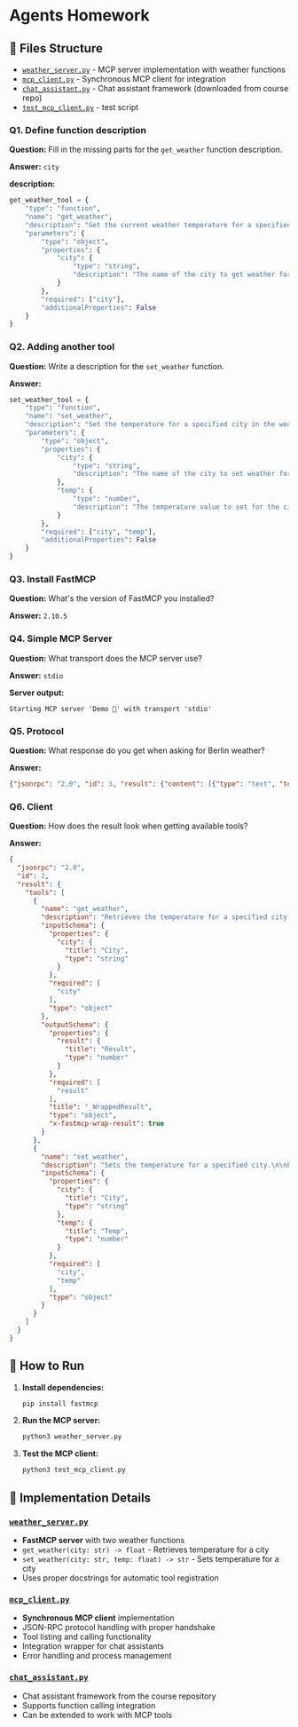 # Agents Homework

## 📁 Files Structure

- [`weather_server.py`](weather_server.py) - MCP server implementation with weather functions
- [`mcp_client.py`](mcp_client.py) - Synchronous MCP client for integration
- [`chat_assistant.py`](chat_assistant.py) - Chat assistant framework (downloaded from course repo)
- [`test_mcp_client.py`](test_mcp_client.py) - test script

### Q1. Define function description

**Question:** Fill in the missing parts for the `get_weather` function description.

**Answer:** `city`

**description:**
```python
get_weather_tool = {
    "type": "function",
    "name": "get_weather",
    "description": "Get the current weather temperature for a specified city",
    "parameters": {
        "type": "object",
        "properties": {
            "city": {
                "type": "string",
                "description": "The name of the city to get weather for"
            }
        },
        "required": ["city"],
        "additionalProperties": False
    }
}
```

### Q2. Adding another tool

**Question:** Write a description for the `set_weather` function.

**Answer:**
```python
set_weather_tool = {
    "type": "function",
    "name": "set_weather",
    "description": "Set the temperature for a specified city in the weather database",
    "parameters": {
        "type": "object",
        "properties": {
            "city": {
                "type": "string",
                "description": "The name of the city to set weather for"
            },
            "temp": {
                "type": "number",
                "description": "The temperature value to set for the city"
            }
        },
        "required": ["city", "temp"],
        "additionalProperties": False
    }
}
```

### Q3. Install FastMCP

**Question:** What's the version of FastMCP you installed?

**Answer:** `2.10.5`

### Q4. Simple MCP Server

**Question:** What transport does the MCP server use?

**Answer:** `stdio`

**Server output:**
```
Starting MCP server 'Demo 🚀' with transport 'stdio'
```

### Q5. Protocol

**Question:** What response do you get when asking for Berlin weather?

**Answer:**
```json
{"jsonrpc": "2.0", "id": 3, "result": {"content": [{"type": "text", "text": "20.0"}], "structuredContent": {"result": 20.0}, "isError": false}}
```

### Q6. Client

**Question:** How does the result look when getting available tools?

**Answer:**
```json
{
  "jsonrpc": "2.0",
  "id": 2,
  "result": {
    "tools": [
      {
        "name": "get_weather",
        "description": "Retrieves the temperature for a specified city.\n\nParameters:\n    city (str): The name of the city for which to retrieve weather data.\n\nReturns:\n    float: The temperature associated with the city.",
        "inputSchema": {
          "properties": {
            "city": {
              "title": "City",
              "type": "string"
            }
          },
          "required": [
            "city"
          ],
          "type": "object"
        },
        "outputSchema": {
          "properties": {
            "result": {
              "title": "Result",
              "type": "number"
            }
          },
          "required": [
            "result"
          ],
          "title": "_WrappedResult",
          "type": "object",
          "x-fastmcp-wrap-result": true
        }
      },
      {
        "name": "set_weather",
        "description": "Sets the temperature for a specified city.\n\nParameters:\n    city (str): The name of the city for which to set the weather data.\n    temp (float): The temperature to associate with the city.\n\nReturns:\n    str: A confirmation string 'OK' indicating successful update.",
        "inputSchema": {
          "properties": {
            "city": {
              "title": "City",
              "type": "string"
            },
            "temp": {
              "title": "Temp",
              "type": "number"
            }
          },
          "required": [
            "city",
            "temp"
          ],
          "type": "object"
        }
      }
    ]
  }
}
```

## 🚀 How to Run

1. **Install dependencies:**
   ```bash
   pip install fastmcp
   ```

2. **Run the MCP server:**
   ```bash
   python3 weather_server.py
   ```

3. **Test the MCP client:**
   ```bash
   python3 test_mcp_client.py
   ```

## 🔧 Implementation Details

### [`weather_server.py`](weather_server.py)
- **FastMCP server** with two weather functions
- `get_weather(city: str) -> float` - Retrieves temperature for a city
- `set_weather(city: str, temp: float) -> str` - Sets temperature for a city
- Uses proper docstrings for automatic tool registration

### [`mcp_client.py`](mcp_client.py)
- **Synchronous MCP client** implementation
- JSON-RPC protocol handling with proper handshake
- Tool listing and calling functionality
- Integration wrapper for chat assistants
- Error handling and process management

### [`chat_assistant.py`](chat_assistant.py)
- Chat assistant framework from the course repository
- Supports function calling integration
- Can be extended to work with MCP tools
